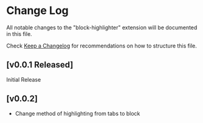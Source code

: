 # Change Log

All notable changes to the "block-highlighter"
extension will be documented in this file.

Check
[Keep a Changelog](http://keepachangelog.com/) for
recommendations on how to structure this file.

## [v0.0.1 Released]

Initial Release

## [v0.0.2]

- Change method of highlighting from tabs to block
